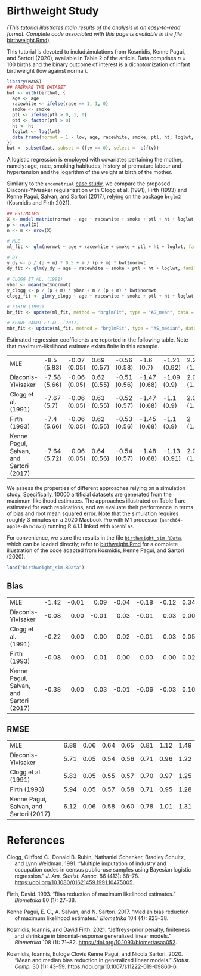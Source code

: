 # Birthweight Study

*(This tutorial illustrates main results of the analysis in an
easy-to-read format. Complete code associated with this page is
available in the file*
[birthweight.Rmd](https://github.com/tommasorigon/logistic-bias-reduction/blob/main/BIRTHWEIGHT/birthweight.Rmd)),

This tutorial is devoted to includsimulations from Kosmidis, Kenne
Pagui, and Sartori (2020), available in Table 2 of the article. Data
comprises *n* = 100 births and the binary outcome of interest is a
dichotomization of infant birthweight (low against normal).

``` r
library(MASS)
## PREPARE THE DATASET
bwt <- with(birthwt, {
  age <- age
  racewhite <- ifelse(race == 1, 1, 0)
  smoke <- smoke
  ptl <- ifelse(ptl > 0, 1, 0)
  ptd <- factor(ptl > 0)
  ht <- ht
  loglwt <- log(lwt)
  data.frame(normwt = 1 - low, age, racewhite, smoke, ptl, ht, loglwt, ftv)
})
bwt <- subset(bwt, subset = (ftv == 0), select = -c(ftv))
```

A logistic regression is employed with covariates pertaining the mother,
namely: age, race, smoking habitudes, history of premature labour and
hypertension and the logarithm of the weight at birth of the mother.

Similarly to the `endometrial` [case study](../ENDOMETRIAL/), we compare
the proposed Diaconis-Ylvisaker regularization with Clogg et al. (1991),
Firth (1993) and Kenne Pagui, Salvan, and Sartori (2017), relying on the
package `brglm2` (Kosmidis and Firth 2021).

``` r
## ESTIMATES
X <- model.matrix(normwt ~ age + racewhite + smoke + ptl + ht + loglwt, data = bwt)
p <- ncol(X)
n <- m <- nrow(X)

# MLE
ml_fit <- glm(normwt ~ age + racewhite + smoke + ptl + ht + loglwt, family = binomial, data = bwt)

# DY
y_dy <- p / (p + m) * 0.5 + m / (p + m) * bwt$normwt
dy_fit <- glm(y_dy ~ age + racewhite + smoke + ptl + ht + loglwt, family = binomial, data = bwt)

# CLOGG ET AL. (1991)
ybar <- mean(bwt$normwt)
y_clogg <- p / (p + m) * ybar + m / (p + m) * bwt$normwt
clogg_fit <- glm(y_clogg ~ age + racewhite + smoke + ptl + ht + loglwt, family = binomial, data = bwt)

# FIRTH (1993)
br_fit <- update(ml_fit, method = "brglmFit", type = "AS_mean", data = bwt)

# KENNE PAGUI ET AL. (2017)
mbr_fit <- update(ml_fit, method = "brglmFit", type = "AS_median", data = bwt)
```

Estimated regression coefficients are reported in the following table.
Note that maximum-likelihood estimate exists finite in this example.

|                                         |              |              |             |              |              |              |             |
|:----------------------------------------|:-------------|:-------------|:------------|:-------------|:-------------|:-------------|:------------|
| MLE                                     | -8.5 (5.83)  | -0.07 (0.05) | 0.69 (0.57) | -0.56 (0.58) | -1.6 (0.7)   | -1.21 (0.92) | 2.26 (1.25) |
| Diaconis-Ylvisaker                      | -7.58 (5.66) | -0.06 (0.05) | 0.62 (0.55) | -0.51 (0.56) | -1.47 (0.68) | -1.09 (0.9)  | 2.03 (1.22) |
| Clogg et al. (1991)                     | -7.67 (5.7)  | -0.06 (0.05) | 0.63 (0.55) | -0.52 (0.57) | -1.47 (0.68) | -1.1 (0.9)   | 2.06 (1.22) |
| Firth (1993)                            | -7.4 (5.66)  | -0.06 (0.05) | 0.62 (0.55) | -0.53 (0.56) | -1.45 (0.68) | -1.1 (0.9)   | 2 (1.22)    |
| Kenne Pagui, Salvan, and Sartori (2017) | -7.64 (5.72) | -0.06 (0.05) | 0.64 (0.56) | -0.54 (0.57) | -1.48 (0.68) | -1.13 (0.91) | 2.06 (1.23) |

We assess the properties of different approaches relying on a simulation
study. Specifically, 10000 artificial datasets are generated from the
maximum-likelihood estimates. The approaches illustrated on Table 1 are
estimated for each replications, and we evaluate their performance in
terms of bias and root mean squared error. Note that the simulation
requires roughly 3 minutes on a 2020 Macbook Pro with M1 processor
(`aarch64-apple-darwin20`) running R 4.1.1 linked with `openblas`.

For convenience, we store the results in the file
[`birthweight_sim.RData`](https://github.com/tommasorigon/logistic-bias-reduction/blob/main/BIRTHWEIGHT/birthweight_sim.RData),
which can be loaded directly; refer to
[birthweight.Rmd](https://github.com/tommasorigon/logistic-bias-reduction/blob/main/BIRTHWEIGHT/birthweight.Rmd)
for a complete illustration of the code adapted from Kosmidis, Kenne
Pagui, and Sartori (2020).

``` r
load("birthweight_sim.RData")
```

## Bias

|                                         |       |       |       |       |       |       |      |
|:----------------------------------------|------:|------:|------:|------:|------:|------:|-----:|
| MLE                                     | -1.42 | -0.01 |  0.09 | -0.04 | -0.18 | -0.12 | 0.34 |
| Diaconis-Ylvisaker                      | -0.08 |  0.00 | -0.01 |  0.03 | -0.01 |  0.03 | 0.00 |
| Clogg et al. (1991)                     | -0.22 |  0.00 |  0.00 |  0.02 | -0.01 |  0.03 | 0.05 |
| Firth (1993)                            | -0.08 |  0.00 |  0.01 |  0.00 |  0.00 |  0.00 | 0.02 |
| Kenne Pagui, Salvan, and Sartori (2017) | -0.38 |  0.00 |  0.03 | -0.01 | -0.06 | -0.03 | 0.10 |

## RMSE

|                                         |      |      |      |      |      |      |      |
|:----------------------------------------|-----:|-----:|-----:|-----:|-----:|-----:|-----:|
| MLE                                     | 6.88 | 0.06 | 0.64 | 0.65 | 0.81 | 1.12 | 1.49 |
| Diaconis-Ylvisaker                      | 5.71 | 0.05 | 0.54 | 0.56 | 0.71 | 0.96 | 1.22 |
| Clogg et al. (1991)                     | 5.83 | 0.05 | 0.55 | 0.57 | 0.70 | 0.97 | 1.25 |
| Firth (1993)                            | 5.94 | 0.05 | 0.57 | 0.58 | 0.71 | 0.95 | 1.28 |
| Kenne Pagui, Salvan, and Sartori (2017) | 6.12 | 0.06 | 0.58 | 0.60 | 0.78 | 1.01 | 1.31 |

# References

<div id="refs" class="references csl-bib-body hanging-indent">

<div id="ref-Clogg1991" class="csl-entry">

Clogg, Clifford C., Donald B. Rubin, Nathaniel Schenker, Bradley
Schultz, and Lynn Weidman. 1991. “<span class="nocase">Multiple
imputation of industry and occupation codes in census public-use samples
using Bayesian logistic regression</span>.” *J. Am. Statist. Assoc.* 86
(413): 68–78. <https://doi.org/10.1080/01621459.1991.10475005>.

</div>

<div id="ref-Firth1993" class="csl-entry">

Firth, David. 1993. “<span class="nocase">Bias reduction of maximum
likelihood estimates</span>.” *Biometrika* 80 (1): 27–38.

</div>

<div id="ref-Pagui2017" class="csl-entry">

Kenne Pagui, E. C., A. Salvan, and N. Sartori. 2017. “<span
class="nocase">Median bias reduction of maximum likelihood
estimates</span>.” *Biometrika* 104 (4): 923–38.

</div>

<div id="ref-Kosmidis2021" class="csl-entry">

Kosmidis, Ioannis, and David Firth. 2021. “<span
class="nocase">Jeffreys-prior penalty, finiteness and shrinkage in
binomial-response generalized linear models</span>.” *Biometrika* 108
(1): 71–82. <https://doi.org/10.1093/biomet/asaa052>.

</div>

<div id="ref-Kosmidis2020" class="csl-entry">

Kosmidis, Ioannis, Euloge Clovis Kenne Pagui, and Nicola Sartori. 2020.
“<span class="nocase">Mean and median bias reduction in generalized
linear models</span>.” *Statist. Comp.* 30 (1): 43–59.
<https://doi.org/10.1007/s11222-019-09860-6>.

</div>

</div>
